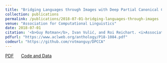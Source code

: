 ```yaml
---
title: "Bridging Languages through Images with Deep Partial Canonical Correlation Analysis"
collection: publications
permalink: /publications/2018-07-01-bridging-languages-through-images
venue: "Association for Computational Linguistics"
date: 2018-07-01
citation: '<b>Guy Rotman</b>, Ivan Vulić, and Roi Reichart. <i>Association for Computational Linguistics</i>. <b>ACL 2018</b>.'
pdfurl: "https://www.aclweb.org/anthology/P18-1084.pdf"
codeurl: "https://github.com/rotmanguy/DPCCA"
---  
```

<a href='https://www.aclweb.org/anthology/P18-1084.pdf'>PDF</a>
&nbsp;&nbsp;&nbsp;&nbsp;
<a href='https://github.com/rotmanguy/DPCCA'>Code and Data</a>
&nbsp;&nbsp;&nbsp;&nbsp;
